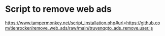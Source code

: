# Script to remove web ads

https://www.tampermonkey.net/script_installation.php#url=https://github.com/tienrocker/remove_web_ads/raw/main/truyenqqto_ads_remove.user.js
